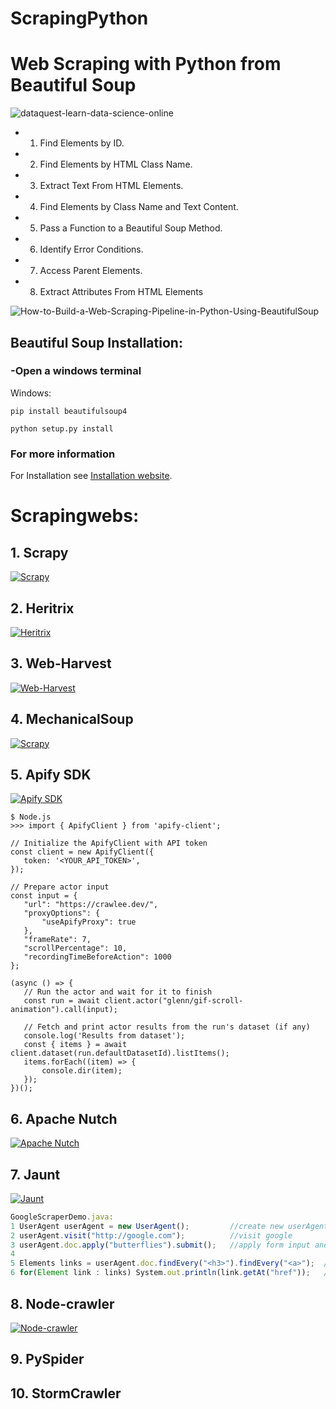 # ScrapingPython
# Web Scraping with Python from Beautiful Soup

![dataquest-learn-data-science-online](https://user-images.githubusercontent.com/90658763/183295433-364e925f-a8c9-472c-9aff-a3c1473094d9.gif)

- 1. Find Elements by ID.
- 2. Find Elements by HTML Class Name.
- 3. Extract Text From HTML Elements.
- 4. Find Elements by Class Name and Text Content.
- 5. Pass a Function to a Beautiful Soup Method.
- 6. Identify Error Conditions.
- 7. Access Parent Elements.
- 8. Extract Attributes From HTML Elements

![How-to-Build-a-Web-Scraping-Pipeline-in-Python-Using-BeautifulSoup](https://user-images.githubusercontent.com/90658763/183295561-55061f26-0b1a-4618-8954-ee951d362ad5.gif)


## Beautiful Soup Installation:

### -Open a windows terminal

Windows:
```console
pip install beautifulsoup4
```
```console
python setup.py install
 ```
### For more information

For Installation see [Installation website](https://code.tutsplus.com/es/tutorials/scraping-webpages-in-python-with-beautiful-soup-the-basics--cms-28211).

# Scrapingwebs:

## 1. Scrapy
[![Scrapy](https://user-images.githubusercontent.com/90658763/230072341-0383a9a3-6e43-488d-a285-cdbde55ea587.png)](https://scrapy.org/)
## 2. Heritrix
[![Heritrix](https://user-images.githubusercontent.com/90658763/230072897-85d73ba5-228c-46d1-b93d-589a9907efb6.png)](https://github.com/internetarchive/heritrix3/wiki)
## 3. Web-Harvest
[![Web-Harvest](https://user-images.githubusercontent.com/90658763/230073486-faf635ff-d282-4934-b0d5-0dd3ad85e4ba.png)](https://web-harvest.sourceforge.net/)
## 4. MechanicalSoup
[![Scrapy](https://user-images.githubusercontent.com/90658763/230073718-40dafde4-3a32-483f-a54c-41bf46e509e7.png)](https://mechanicalsoup.readthedocs.io/en/stable/)
## 5. Apify SDK
[![Apify SDK](https://user-images.githubusercontent.com/90658763/230074693-c29476c3-5568-40e1-8886-e630939850ad.gif)](https://apify.com/glenn/gif-scroll-animation/api)

 ```console
$ Node.js
>>> import { ApifyClient } from 'apify-client';

// Initialize the ApifyClient with API token
const client = new ApifyClient({
    token: '<YOUR_API_TOKEN>',
});

// Prepare actor input
const input = {
    "url": "https://crawlee.dev/",
    "proxyOptions": {
        "useApifyProxy": true
    },
    "frameRate": 7,
    "scrollPercentage": 10,
    "recordingTimeBeforeAction": 1000
};

(async () => {
    // Run the actor and wait for it to finish
    const run = await client.actor("glenn/gif-scroll-animation").call(input);

    // Fetch and print actor results from the run's dataset (if any)
    console.log('Results from dataset');
    const { items } = await client.dataset(run.defaultDatasetId).listItems();
    items.forEach((item) => {
        console.dir(item);
    });
})();
```

## 6. Apache Nutch
[![Apache Nutch](https://user-images.githubusercontent.com/90658763/230076004-1f3eda9d-7710-4673-890c-ed2b9bc0c683.png)](https://nutch.apache.org/)
## 7. Jaunt
[![Jaunt](https://user-images.githubusercontent.com/90658763/230076562-58a5be8b-9c99-4150-abd2-4ca719dcae44.png)](https://jaunt-api.com/)
``` js
GoogleScraperDemo.java:
1 UserAgent userAgent = new UserAgent();         //create new userAgent (headless browser)
2 userAgent.visit("http://google.com");          //visit google
3 userAgent.doc.apply("butterflies").submit();   //apply form input and submit
4
5 Elements links = userAgent.doc.findEvery("<h3>").findEvery("<a>");  //find search result links
6 for(Element link : links) System.out.println(link.getAt("href"));   //print results
 ```
 
## 8. Node-crawler
[![Node-crawler](https://user-images.githubusercontent.com/90658763/230076562-58a5be8b-9c99-4150-abd2-4ca719dcae44.png)](https://jaunt-api.com/)

## 9. PySpider

## 10. StormCrawler
